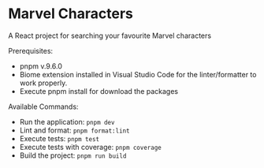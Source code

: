 # Marvel Characters

A React project for searching your favourite Marvel characters

Prerequisites:
- pnpm v.9.6.0
- Biome extension installed in Visual Studio Code for the linter/formatter to work properly.
- Execute pnpm install for download the packages

Available Commands:
- Run the application: ```pnpm dev```
- Lint and format: ```pnpm format:lint```
- Execute tests: ```pnpm test```
- Execute tests with coverage: ```pnpm coverage```
- Build the project:  ```pnpm run build```

